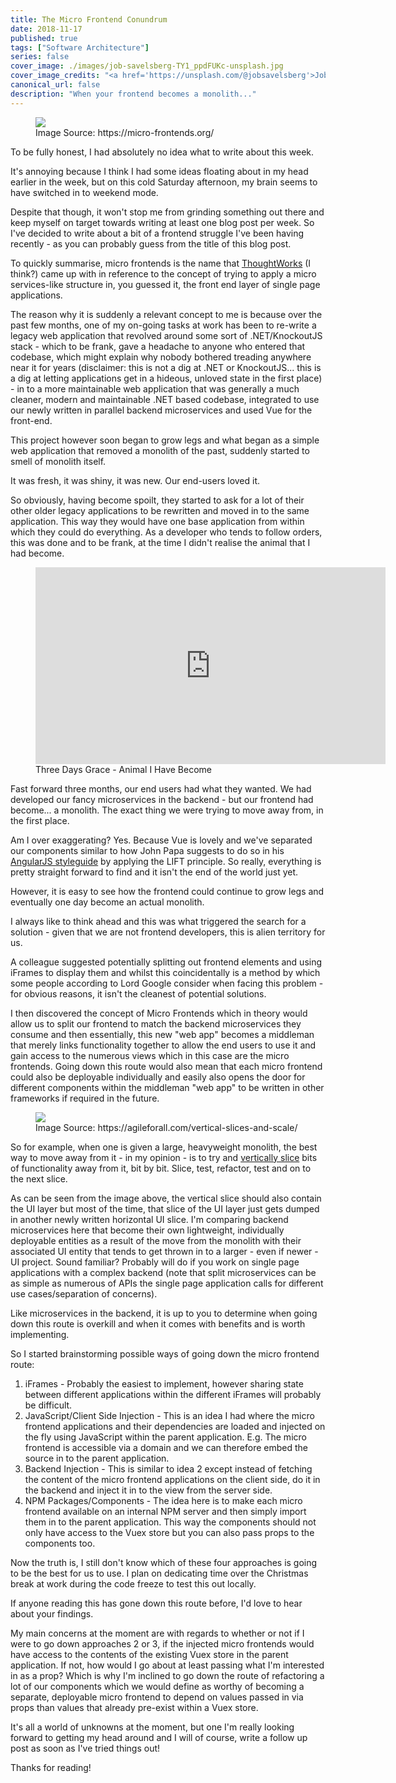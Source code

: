 ```yaml
---
title: The Micro Frontend Conundrum
date: 2018-11-17
published: true
tags: ["Software Architecture"]
series: false
cover_image: ./images/job-savelsberg-TY1_ppdFUKc-unsplash.jpg
cover_image_credits: "<a href='https://unsplash.com/@jobsavelsberg'>Job Savelsberg</a>"
canonical_url: false
description: "When your frontend becomes a monolith..."
---
```

<figure>
    <a href="https://micro-frontends.org/ressources/diagrams/organisational/monolith-frontback-microservices.png">
        <img src="https://micro-frontends.org/ressources/diagrams/organisational/monolith-frontback-microservices.png"/>
    </a>
    <figcaption>Image Source: https://micro-frontends.org/</figcaption>
</figure>

To be fully honest, I had absolutely no idea what to write about this week.

It's annoying because I think I had some ideas floating about in my head earlier in the week, but on this cold Saturday afternoon, my brain seems to have switched in to weekend mode.

Despite that though, it won't stop me from grinding something out there and keep myself on target towards writing at least one blog post per week. So I've decided to write about a bit of a frontend struggle I've been having recently - as you can probably guess from the title of this blog post.

To quickly summarise, micro frontends is the name that [ThoughtWorks](https://www.thoughtworks.com/radar/techniques/micro-frontends) (I think?) came up with in reference to the concept of trying to apply a micro services-like structure in, you guessed it, the front end layer of single page applications.

The reason why it is suddenly a relevant concept to me is because over the past few months, one of my on-going tasks at work has been to re-write a legacy web application that revolved around some sort of .NET/KnockoutJS stack - which to be frank, gave a headache to anyone who entered that codebase, which might explain why nobody bothered treading anywhere near it for years (disclaimer: this is not a dig at .NET or KnockoutJS... this is a dig at letting applications get in a hideous, unloved state in the first place) - in to a more maintainable web application that was generally a much cleaner, modern and maintainable .NET based codebase, integrated to use our newly written in parallel backend microservices and used Vue for the front-end.

This project however soon began to grow legs and what began as a simple web application that removed a monolith of the past, suddenly started to smell of monolith itself.

It was fresh, it was shiny, it was new. Our end-users loved it. 

So obviously, having become spoilt, they started to ask for a lot of their other older legacy applications to be rewritten and moved in to the same application. This way they would have one base application from within which they could do everything. As a developer who tends to follow orders, this was done and to be frank, at the time I didn't realise the animal that I had become.

<figure>
    <div style="text-align: center">
        <iframe width="560" height="315" src="https://www.youtube.com/embed/xqds0B_meys" frameborder="0" allow="accelerometer; autoplay; encrypted-media; gyroscope; picture-in-picture" allowfullscreen></iframe>
    </div>
    <figcaption>Three Days Grace - Animal I Have Become</figcaption>
</figure>

Fast forward three months, our end users had what they wanted. We had developed our fancy microservices in the backend - but our frontend had become... a monolith. The exact thing we were trying to move away from, in the first place.

Am I over exaggerating? Yes. Because Vue is lovely and we've separated our components similar to how John Papa suggests to do so in his [AngularJS styleguide](https://github.com/johnpapa/angular-styleguide) by applying the LIFT principle. So really, everything is pretty straight forward to find and it isn't the end of the world just yet.

However, it is easy to see how the frontend could continue to grow legs and eventually one day become an actual monolith. 

I always like to think ahead and this was what triggered the search for a solution - given that we are not frontend developers, this is alien territory for us.

A colleague suggested potentially splitting out frontend elements and using iFrames to display them and whilst this coincidentally is a method by which some people according to Lord Google consider when facing this problem - for obvious reasons, it isn't the cleanest of potential solutions.

I then discovered the concept of Micro Frontends which in theory would allow us to split our frontend to match the backend microservices they consume and then essentially, this new "web app" becomes a middleman that merely links functionality together to allow the end users to use it and gain access to the numerous views which in this case are the micro frontends. Going down this route would also mean that each micro frontend could also be deployable individually and easily also opens the door for different components within the middleman "web app" to be written in other frameworks if required in the future.

<figure>
    <a href="https://agileforall.com/wp-content/uploads/2016/06/vertical-vs-horizontal-slices.png">
        <img src="https://agileforall.com/wp-content/uploads/2016/06/vertical-vs-horizontal-slices.png"/>
    </a>
    <figcaption>Image Source: https://agileforall.com/vertical-slices-and-scale/</figcaption>
</figure>

So for example, when one is given a large, heavyweight monolith, the best way to move away from it - in my opinion - is to try and [vertically slice](https://agileforall.com/vertical-slices-and-scale/) bits of functionality away from it, bit by bit. Slice, test, refactor, test and on to the next slice. 

As can be seen from the image above, the vertical slice should also contain the UI layer but most of the time, that slice of the UI layer just gets dumped in another newly written horizontal UI slice. I'm comparing backend microservices here that become their own lightweight, individually deployable entities as a result of the move from the monolith with their associated UI entity that tends to get thrown in to a larger - even if newer - UI project. Sound familiar? Probably will do if you work on single page applications with a complex backend (note that split microservices can be as simple as numerous of APIs the single page application calls for different use cases/separation of concerns).

Like microservices in the backend, it is up to you to determine when going down this route is overkill and when it comes with benefits and is worth implementing.

So I started brainstorming possible ways of going down the micro frontend route:
1. iFrames - Probably the easiest to implement, however sharing state between different applications within the different iFrames will probably be difficult.
2. JavaScript/Client Side Injection - This is an idea I had where the micro frontend applications and their dependencies are loaded and injected on the fly using JavaScript within the parent application. E.g. The micro frontend is accessible via a domain and we can therefore embed the source in to the parent application.
3. Backend Injection - This is similar to idea 2 except instead of fetching the content of the micro frontend applications on the client side, do it in the backend and inject it in to the view from the server side.
4. NPM Packages/Components - The idea here is to make each micro frontend available on an internal NPM server and then simply import them in to the parent application. This way the components should not only have access to the Vuex store but you can also pass props to the components too.

Now the truth is, I still don't know which of these four approaches is going to be the best for us to use. I plan on dedicating time over the Christmas break at work during the code freeze to test this out locally.

If anyone reading this has gone down this route before, I'd love to hear about your findings.

My main concerns at the moment are with regards to whether or not if I were to go down approaches 2 or 3, if the injected micro frontends would have access to the contents of the existing Vuex store in the parent application. If not, how would I go about at least passing what I'm interested in as a prop? Which is why I'm inclined to go down the route of refactoring a lot of our components which we would define as worthy of becoming a separate, deployable micro frontend to depend on values passed in via props than values that already pre-exist within a Vuex store.

It's all a world of unknowns at the moment, but one I'm really looking forward to getting my head around and I will of course, write a follow up post as soon as I've tried things out!

Thanks for reading!